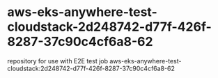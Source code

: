 # aws-eks-anywhere-test-cloudstack-2d248742-d77f-426f-8287-37c90c4cf6a8-62
repository for use with E2E test job aws-eks-anywhere-test-cloudstack:2d248742-d77f-426f-8287-37c90c4cf6a8-62
